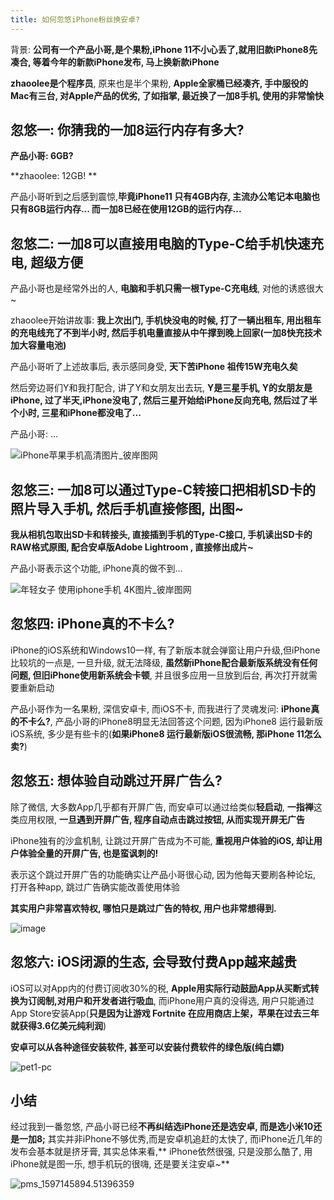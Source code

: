 ```yaml
---
title: 如何忽悠iPhone粉丝换安卓?
---
```


背景: **公司有一个产品小哥,是个果粉,iPhone 11不小心丢了,就用旧款iPhone8先凑合, 等着今年的新款iPhone发布, 马上换新款iPhone**

**zhaoolee是个程序员**, 原来也是半个果粉, **Apple全家桶已经凑齐, 手中服役的Mac有三台, 对Apple产品的优劣, 了如指掌, 最近换了一加8手机, 使用的非常愉快**

## 忽悠一: 你猜我的一加8运行内存有多大?

**产品小哥: 6GB?**

**zhaoolee: 12GB! **

产品小哥听到之后感到震惊,**毕竟iPhone11 只有4GB内存, 主流办公笔记本电脑也只有8GB运行内存... 而一加8已经在使用12GB的运行内存...**

## 忽悠二: 一加8可以直接用电脑的Type-C给手机快速充电, 超级方便

产品小哥也是经常外出的人, **电脑和手机只需一根Type-C充电线**, 对他的诱惑很大~


zhaoolee开始讲故事:  **我上次出门, 手机快没电的时候, 打了一辆出租车, 用出租车的充电线充了不到半小时, 然后手机电量直接从中午撑到晚上回家(一加8快充技术加大容量电池)**

产品小哥听了上述故事后, 表示感同身受, **天下苦iPhone 祖传15W充电久矣**


然后旁边哥们Y和我打配合, 讲了Y和女朋友出去玩, **Y是三星手机,  Y的女朋友是iPhone, 过了半天,iPhone没电了, 然后三星开始给iPhone反向充电, 然后过了半个小时, 三星和iPhone都没电了...**

产品小哥: ...



![iPhone苹果手机高清图片_彼岸图网](https://www.v2fy.com/asset/0i/jikemiji/jikemiji-md/kr-000120.assets/iPhone%E8%8B%B9%E6%9E%9C%E6%89%8B%E6%9C%BA%E9%AB%98%E6%B8%85%E5%9B%BE%E7%89%87_%E5%BD%BC%E5%B2%B8%E5%9B%BE%E7%BD%91.jpg)


## 忽悠三: 一加8可以通过Type-C转接口把相机SD卡的照片导入手机, 然后手机直接修图, 出图~

**我从相机包取出SD卡和转接头, 直接插到手机的Type-C接口, 手机读出SD卡的RAW格式原图, 配合安卓版Adobe Lightroom , 直接修出成片~**

产品小哥表示这个功能, iPhone真的做不到...



![年轻女子 使用iphone手机 4K图片_彼岸图网](https://www.v2fy.com/asset/0i/jikemiji/jikemiji-md/kr-000120.assets/%E5%B9%B4%E8%BD%BB%E5%A5%B3%E5%AD%90%20%E4%BD%BF%E7%94%A8iphone%E6%89%8B%E6%9C%BA%204K%E5%9B%BE%E7%89%87_%E5%BD%BC%E5%B2%B8%E5%9B%BE%E7%BD%91.jpg)



## 忽悠四: iPhone真的不卡么?


iPhone的iOS系统和Windows10一样, 有了新版本就会弹窗让用户升级,但iPhone比较坑的一点是, 一旦升级, 就无法降级, **虽然新iPhone配合最新版系统没有任何问题, 但旧iPhone使用新系统会卡顿**, 并且很多应用一旦放到后台, 再次打开就需要重新启动


产品小哥作为一名果粉, 深信安卓卡, 而iOS不卡, 而我进行了灵魂发问: **iPhone真的不卡么?**, 产品小哥的iPhone8明显无法回答这个问题, 因为iPhone8 运行最新版iOS系统, 多少是有些卡的(**如果iPhone8 运行最新版iOS很流畅, 那iPhone 11怎么卖?**)


## 忽悠五: 想体验自动跳过开屏广告么?

除了微信, 大多数App几乎都有开屏广告, 而安卓可以通过给类似**轻启动**, **一指禅**这类应用权限, **一旦遇到开屏广告, 程序自动点击跳过按钮, 从而实现开屏无广告**

iPhone独有的沙盒机制, 让跳过开屏广告成为不可能, **重视用户体验的iOS, 却让用户体验全量的开屏广告, 也是蛮讽刺的!**


表示这个跳过开屏广告的功能确实让产品小哥很心动, 因为他每天要刷各种论坛, 打开各种app, 跳过广告确实能改善使用体验

**其实用户非常喜欢特权, 哪怕只是跳过广告的特权, 用户也非常想得到.**





![image](https://www.v2fy.com/asset/0i/jikemiji/jikemiji-md/kr-000120.assets/image.jpg)

## 忽悠六: iOS闭源的生态, 会导致付费App越来越贵

iOS可以对App内的付费订阅收30%的税, **Apple用实际行动鼓励App从买断式转换为订阅制,对用户和开发者进行吸血**, 而iPhone用户真的没得选, 用户只能通过App Store安装App(**只是因为让游戏 Fortnite 在应用商店上架，苹果在过去三年就获得3.6亿美元纯利润**) 


**安卓可以从各种途径安装软件, 甚至可以安装付费软件的绿色版(纯白嫖)**

![pet1-pc](https://www.v2fy.com/asset/0i/jikemiji/jikemiji-md/kr-000120.assets/pet1-pc.png)

##  小结

经过我到一番忽悠, 产品小哥已经**不再纠结选iPhone还是选安卓, 而是选小米10还是一加8;**
其实并非iPhone不够优秀,而是安卓机追赶的太快了, 而iPhone近几年的发布会基本就是挤牙膏, 其实总体来看,** iPhone依然很强, 只是没那么酷了, 用iPhone就是图一乐, 想手机玩的很嗨, 还是要关注安卓~**



![pms_1597145894.51396359](https://www.v2fy.com/asset/0i/jikemiji/jikemiji-md/kr-000120.assets/pms_1597145894.51396359.jpg)